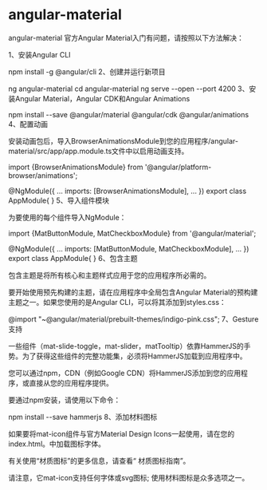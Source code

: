 # angular-material
angular-material
官方Angular Material入门有问题，请按照以下方法解决：

1、安装Angular CLI

npm install -g @angular/cli
 2、创建并运行新项目

ng angular-material
cd angular-material
ng serve --open --port 4200
3、安装Angular Material，Angular CDK和Angular Animations

npm install --save @angular/material @angular/cdk @angular/animations
4、配置动画

安装动画包后，导入BrowserAnimationsModule到您的应用程序/angular-material/src/app/app.module.ts文件中以启用动画支持。

import {BrowserAnimationsModule} from '@angular/platform-browser/animations';
 
@NgModule({
  ...
  imports: [BrowserAnimationsModule],
  ...
})
export class AppModule{ }
5、导入组件模块

为要使用的每个组件导入NgModule：

import {MatButtonModule, MatCheckboxModule} from '@angular/material';
 
@NgModule({
  ...
  imports: [MatButtonModule, MatCheckboxModule],
  ...
})
export class AppModule{ }
6、包含主题

包含主题是将所有核心和主题样式应用于您的应用程序所必需的。

要开始使用预先构建的主题，请在应用程序中全局包含Angular Material的预构建主题之一。如果您使用的是Angular CLI，可以将其添加到styles.css：

@import "~@angular/material/prebuilt-themes/indigo-pink.css";
7、Gesture 支持

一些组件（mat-slide-toggle，mat-slider，matTooltip）依靠HammerJS的手势。为了获得这些组件的完整功能集，必须将HammerJS加载到应用程序中。

您可以通过npm，CDN（例如Google CDN）将HammerJS添加到您的应用程序，或直接从您的应用程序提供。

要通过npm安装，请使用以下命令：

npm install --save hammerjs
8、添加材料图标

如果要将mat-icon组件与官方Material Design Icons一起使用，请在您的index.html。中加载图标字体。

<link href="https://fonts.googleapis.com/icon?family=Material+Icons" rel="stylesheet">
有关使用“材质图标”的更多信息，请查看“ 材质图标指南”。

请注意，它mat-icon支持任何字体或svg图标; 使用材料图标是众多选项之一。
